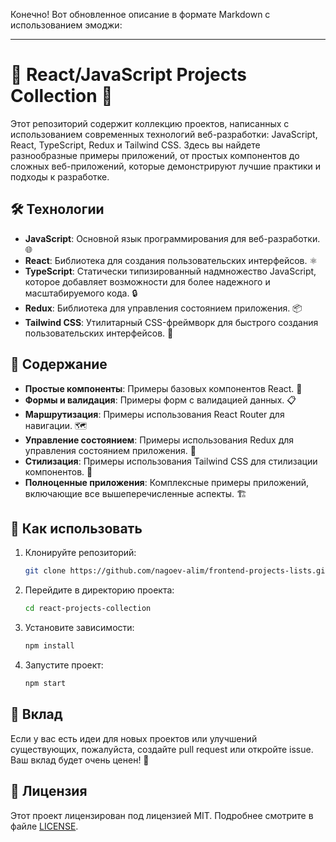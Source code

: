 Конечно! Вот обновленное описание в формате Markdown с использованием эмоджи:

---

# 🌟 React/JavaScript Projects Collection 🌟

Этот репозиторий содержит коллекцию проектов, написанных с использованием современных технологий веб-разработки: JavaScript, React, TypeScript, Redux и Tailwind CSS. Здесь вы найдете разнообразные примеры приложений, от простых компонентов до сложных веб-приложений, которые демонстрируют лучшие практики и подходы к разработке.

## 🛠️ Технологии

- **JavaScript**: Основной язык программирования для веб-разработки. 🌐
- **React**: Библиотека для создания пользовательских интерфейсов. ⚛️
- **TypeScript**: Статически типизированный надмножество JavaScript, которое добавляет возможности для более надежного и масштабируемого кода. 🔒
- **Redux**: Библиотека для управления состоянием приложения. 📦
- **Tailwind CSS**: Утилитарный CSS-фреймворк для быстрого создания пользовательских интерфейсов. 🎨

## 📂 Содержание

- **Простые компоненты**: Примеры базовых компонентов React. 🧩
- **Формы и валидация**: Примеры форм с валидацией данных. 📋
- **Маршрутизация**: Примеры использования React Router для навигации. 🗺️
- **Управление состоянием**: Примеры использования Redux для управления состоянием приложения. 🔄
- **Стилизация**: Примеры использования Tailwind CSS для стилизации компонентов. 💅
- **Полноценные приложения**: Комплексные примеры приложений, включающие все вышеперечисленные аспекты. 🏗️

## 🚀 Как использовать

1. Клонируйте репозиторий:
   ```bash
   git clone https://github.com/nagoev-alim/frontend-projects-lists.git
   ```
2. Перейдите в директорию проекта:
   ```bash
   cd react-projects-collection
   ```
3. Установите зависимости:
   ```bash
   npm install
   ```
4. Запустите проект:
   ```bash
   npm start
   ```

## 🤝 Вклад

Если у вас есть идеи для новых проектов или улучшений существующих, пожалуйста, создайте pull request или откройте issue. Ваш вклад будет очень ценен! 🙏

## 📜 Лицензия

Этот проект лицензирован под лицензией MIT. Подробнее смотрите в файле [LICENSE](LICENSE).